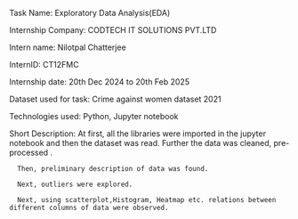 Task Name: Exploratory Data Analysis(EDA)

Internship Company: CODTECH IT SOLUTIONS PVT.LTD

Intern name: Nilotpal Chatterjee

InternID: CT12FMC

Internship date: 20th Dec 2024 to 20th Feb 2025

Dataset used for task: Crime against women dataset 2021

Technologies used: Python, Jupyter notebook

Short Description:
      At first, all the libraries were imported in the jupyter notebook and then the dataset was read. Further the data was cleaned, pre-processed .
      
      Then, preliminary description of data was found.
      
      Next, outliers were explored.
      
      Next, using scatterplot,Histogram, Heatmap etc. relations between different columns of data were observed.
